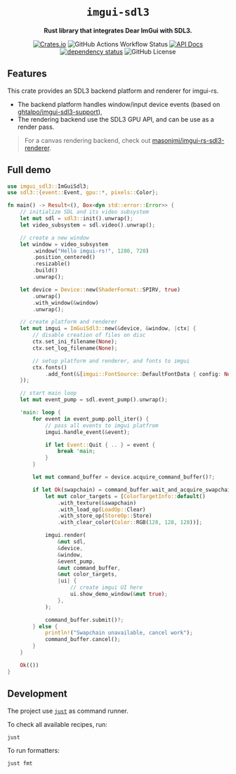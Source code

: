 <div align="center">

# `imgui-sdl3`

**Rust library that integrates Dear ImGui with SDL3.**

[![Crates.io](https://img.shields.io/crates/v/imgui-sdl3.svg)](https://crates.io/crates/imgui-sdl3)
![GitHub Actions Workflow Status](https://img.shields.io/github/actions/workflow/status/florianvazelle/imgui-sdl3/nix.yml)
[![API Docs](https://docs.rs/imgui-sdl3/badge.svg)](https://docs.rs/imgui-sdl3)
[![dependency status](https://deps.rs/repo/github/florianvazelle/imgui-sdl3/status.svg)](https://deps.rs/repo/github/florianvazelle/imgui-sdl3)
![GitHub License](https://img.shields.io/github/license/florianvazelle/imgui-sdl3)

</div>

## Features

This crate provides an SDL3 backend platform and renderer for imgui-rs.

- The backend platform handles window/input device events (based on [ghtalpo/imgui-sdl3-support](https://github.com/ghtalpo/imgui-sdl3-support)),
- The rendering backend use the SDL3 GPU API, and can be use as a render pass.

> For a canvas rendering backend, check out [masonjmj/imgui-rs-sdl3-renderer](https://github.com/masonjmj/imgui-rs-sdl3-renderer).

## Full demo

```rs
use imgui_sdl3::ImGuiSdl3;
use sdl3::{event::Event, gpu::*, pixels::Color};

fn main() -> Result<(), Box<dyn std::error::Error>> {
    // initialize SDL and its video subsystem
    let mut sdl = sdl3::init().unwrap();
    let video_subsystem = sdl.video().unwrap();

    // create a new window
    let window = video_subsystem
        .window("Hello imgui-rs!", 1280, 720)
        .position_centered()
        .resizable()
        .build()
        .unwrap();

    let device = Device::new(ShaderFormat::SPIRV, true)
        .unwrap()
        .with_window(&window)
        .unwrap();

    // create platform and renderer
    let mut imgui = ImGuiSdl3::new(&device, &window, |ctx| {
        // disable creation of files on disc
        ctx.set_ini_filename(None);
        ctx.set_log_filename(None);

        // setup platform and renderer, and fonts to imgui
        ctx.fonts()
            .add_font(&[imgui::FontSource::DefaultFontData { config: None }]);
    });

    // start main loop
    let mut event_pump = sdl.event_pump().unwrap();

    'main: loop {
        for event in event_pump.poll_iter() {
            // pass all events to imgui platfrom
            imgui.handle_event(&event);

            if let Event::Quit { .. } = event {
                break 'main;
            }
        }

        let mut command_buffer = device.acquire_command_buffer()?;

        if let Ok(swapchain) = command_buffer.wait_and_acquire_swapchain_texture(&window) {
            let mut color_targets = [ColorTargetInfo::default()
                .with_texture(&swapchain)
                .with_load_op(LoadOp::Clear)
                .with_store_op(StoreOp::Store)
                .with_clear_color(Color::RGB(128, 128, 128))];

            imgui.render(
                &mut sdl,
                &device,
                &window,
                &event_pump,
                &mut command_buffer,
                &mut color_targets,
                |ui| {
                    // create imgui UI here
                    ui.show_demo_window(&mut true);
                },
            );

            command_buffer.submit()?;
        } else {
            println!("Swapchain unavailable, cancel work");
            command_buffer.cancel();
        }
    }

    Ok(())
}
```

## Development

The project use [`just`](https://just.systems/man/en/) as command runner.

To check all available recipes, run:
```
just
```

To run formatters:
```
just fmt
```
